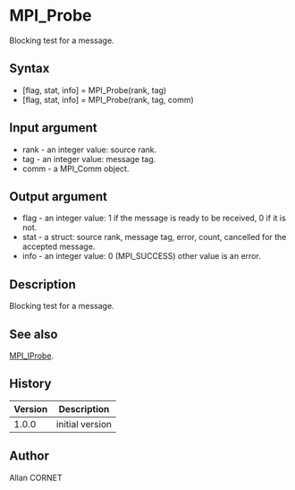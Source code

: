 # MPI_Probe

Blocking test for a message.

## Syntax

- [flag, stat, info] = MPI_Probe(rank, tag)
- [flag, stat, info] = MPI_Probe(rank, tag, comm)

## Input argument

- rank - an integer value: source rank.
- tag - an integer value: message tag.
- comm - a MPI_Comm object.

## Output argument

- flag - an integer value: 1 if the message is ready to be received, 0 if it is not.
- stat - a struct: source rank, message tag, error, count, cancelled for the accepted message.
- info - an integer value: 0 (MPI_SUCCESS) other value is an error.

## Description

  <p>Blocking test for a message.</p>

## See also

[MPI_IProbe](MPI_IProbe.md).

## History

| Version | Description     |
| ------- | --------------- |
| 1.0.0   | initial version |

## Author

Allan CORNET
